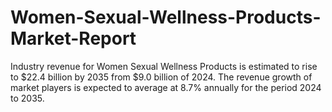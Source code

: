 # Women-Sexual-Wellness-Products-Market-Report
Industry revenue for Women Sexual Wellness Products is estimated to rise to $22.4 billion by 2035 from $9.0 billion of 2024. The revenue growth of market players is expected to average at 8.7% annually for the period 2024 to 2035.
